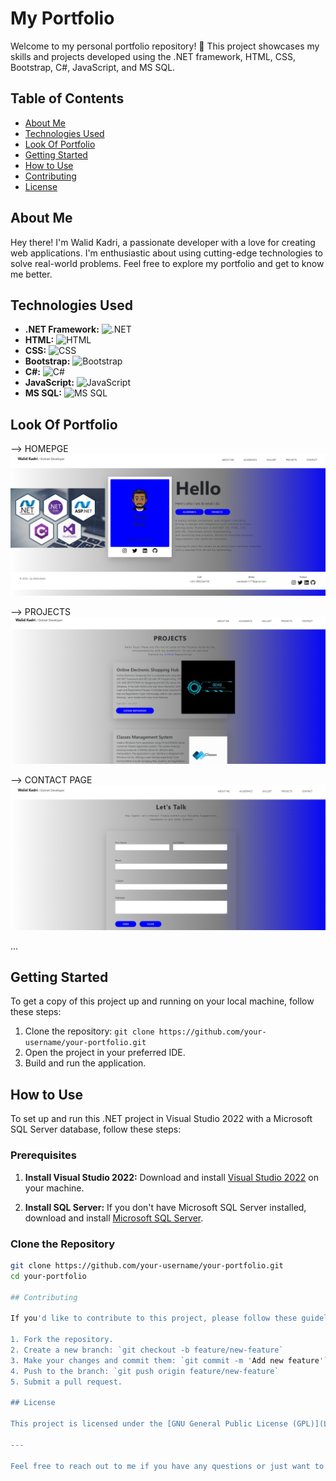 # My Portfolio

Welcome to my personal portfolio repository! 🚀 This project showcases my skills and projects developed using the .NET framework, HTML, CSS, Bootstrap, C#, JavaScript, and MS SQL.

## Table of Contents

- [About Me](#about-me)
- [Technologies Used](#technologies-used)
- [Look Of Portfolio](#Look-Of-Portfolio)
- [Getting Started](#getting-started)
- [How to Use](#how-to-use)
- [Contributing](#contributing)
- [License](#license)

## About Me

Hey there! I'm Walid Kadri, a passionate developer with a love for creating web applications. I'm enthusiastic about using cutting-edge technologies to solve real-world problems. Feel free to explore my portfolio and get to know me better.

## Technologies Used

- **.NET Framework:** ![.NET](https://img.shields.io/badge/-.NET-512BD4?style=flat-square&logo=.net&logoColor=white)
- **HTML:** ![HTML](https://img.shields.io/badge/-HTML-E34F26?style=flat-square&logo=html5&logoColor=white)
- **CSS:** ![CSS](https://img.shields.io/badge/-CSS-1572B6?style=flat-square&logo=css3&logoColor=white)
- **Bootstrap:** ![Bootstrap](https://img.shields.io/badge/-Bootstrap-563D7C?style=flat-square&logo=bootstrap&logoColor=white)
- **C#:** ![C#](https://img.shields.io/badge/-C%23-239120?style=flat-square&logo=c-sharp&logoColor=white)
- **JavaScript:** ![JavaScript](https://img.shields.io/badge/-JavaScript-F7DF1E?style=flat-square&logo=javascript&logoColor=black)
- **MS SQL:** ![MS SQL](https://img.shields.io/badge/-MS%20SQL-CC2927?style=flat-square&logo=microsoft-sql-server&logoColor=white)


## Look Of Portfolio


--> HOMEPGE
![Project Screenshot](portfolio1.png)

--> PROJECTS
![Project Screenshot](portfolio2.png)

--> CONTACT PAGE
![Project Screenshot](portfolio3.png)

...

## Getting Started

To get a copy of this project up and running on your local machine, follow these steps:

1. Clone the repository: `git clone https://github.com/your-username/your-portfolio.git`
2. Open the project in your preferred IDE.
3. Build and run the application.

## How to Use

To set up and run this .NET project in Visual Studio 2022 with a Microsoft SQL Server database, follow these steps:

### Prerequisites

1. **Install Visual Studio 2022:**
   Download and install [Visual Studio 2022](https://visualstudio.microsoft.com/) on your machine.

2. **Install SQL Server:**
   If you don't have Microsoft SQL Server installed, download and install [Microsoft SQL Server](https://www.microsoft.com/en-us/sql-server/sql-server-downloads).

### Clone the Repository

```bash
git clone https://github.com/your-username/your-portfolio.git
cd your-portfolio

## Contributing

If you'd like to contribute to this project, please follow these guidelines:

1. Fork the repository.
2. Create a new branch: `git checkout -b feature/new-feature`
3. Make your changes and commit them: `git commit -m 'Add new feature'`
4. Push to the branch: `git push origin feature/new-feature`
5. Submit a pull request.

## License

This project is licensed under the [GNU General Public License (GPL)](LICENSE.md) - see the [LICENSE.md](LICENSE.md) file for details.

---

Feel free to reach out to me if you have any questions or just want to connect! 😊🚀
